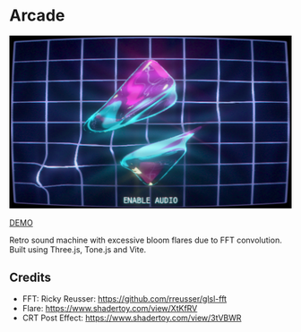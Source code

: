 # Arcade

![Arcade Screenshot](https://github.com/robert-leitl/arcade/blob/main/cover.jpg?raw=true)

[DEMO](https://robert-leitl.github.io/arcade/dist/)

Retro sound machine with excessive bloom flares due to FFT convolution. Built using Three.js, Tone.js and Vite.

## Credits

- FFT: Ricky Reusser: https://github.com/rreusser/glsl-fft
- Flare: https://www.shadertoy.com/view/XtKfRV
- CRT Post Effect: https://www.shadertoy.com/view/3tVBWR